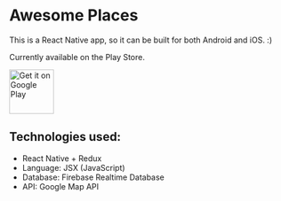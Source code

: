 # Awesome Places

This is a React Native app, so it can be built for both Android and iOS. :)

Currently available on the Play Store.

<a href='https://play.google.com/store/apps/details?id=com.zihuah.places.awesome'><img alt='Get it on Google Play' src='https://play.google.com/intl/en_us/badges/images/generic/en_badge_web_generic.png' height='80px'/></a>



## Technologies used:

- React Native + Redux
- Language: JSX (JavaScript)
- Database: Firebase Realtime Database
- API: Google Map API

